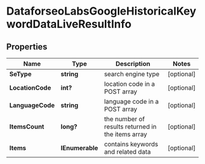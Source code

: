 # DataforseoLabsGoogleHistoricalKeywordDataLiveResultInfo


## Properties

| Name | Type | Description | Notes |
|------------ | ------------- | ------------- | -------------|
**SeType** | **string** | search engine type |[optional]|
**LocationCode** | **int?** | location code in a POST array |[optional]|
**LanguageCode** | **string** | language code in a POST array |[optional]|
**ItemsCount** | **long?** | the number of results returned in the items array |[optional]|
**Items** | **IEnumerable<DataforseoLabsGoogleHistoricalKeywordDataLiveItem>** | contains keywords and related data |[optional]|